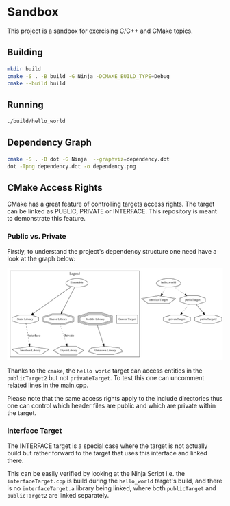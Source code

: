 # Sandbox

This project is a sandbox for exercising C/C++ and CMake topics.

## Building

```bash
mkdir build
cmake -S . -B build -G Ninja -DCMAKE_BUILD_TYPE=Debug
cmake --build build
```

## Running

```bash
./build/hello_world
```

## Dependency Graph

```bash
cmake -S . -B dot -G Ninja  --graphviz=dependency.dot
dot -Tpng dependency.dot -o dependency.png
```

## CMake Access Rights

CMake has a great feature of controlling targets access rights. The target can
be linked as PUBLIC, PRIVATE or INTERFACE. This repository is meant to
demonstrate this feature.

### Public vs. Private

Firstly, to understand the project's dependency structure one need have a look
at the graph below:

![Dependency Graph](dependency.png)

Thanks to the `cmake`, the `hello world` target can access entities in the
`publicTarget2` but not `privateTarget`. To test this one can uncomment related
lines in the main.cpp.

Please note that the same access rights apply to the include directories thus
one can control which header files are public and which are private within the
target.

### Interface Target

The INTERFACE target is a special case where the target is not actually build
but rather forward to the target that uses this interface and linked there.

This can be easily verified by looking at the Ninja Script i.e. the
`interfaceTarget.cpp` is build during the `hello_world` target's build, and
there is no `interfaceTarget.a` library being linked, where both `publicTarget`
and `publicTarget2` are linked separately.
